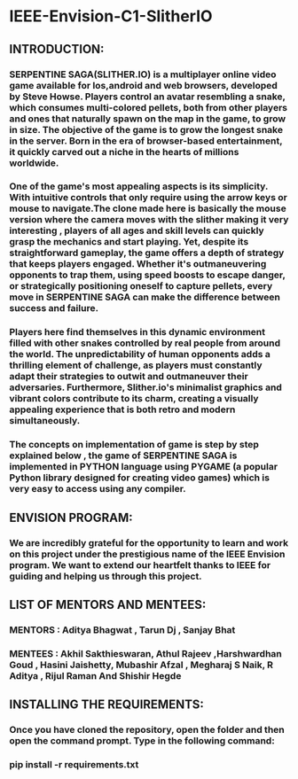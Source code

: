 # IEEE-Envision-C1-SlitherIO

## INTRODUCTION: ##

### SERPENTINE SAGA(SLITHER.IO) is a multiplayer online video game available for Ios,android and web browsers, developed by Steve Howse. Players control an avatar resembling a snake, which consumes multi-colored pellets, both from other players and ones that naturally spawn on the map in the game, to grow in size. The objective of the game is to grow the longest snake in the server. Born in the era of browser-based entertainment, it quickly carved out a niche in the hearts of millions worldwide. ###

### One of the game's most appealing aspects is its simplicity. With intuitive controls that only require using the arrow keys or mouse to navigate.The clone made here is basically the mouse version where the camera moves with the slither making it very interesting , players of all ages and skill levels can quickly grasp the mechanics and start playing. Yet, despite its straightforward gameplay, the game offers a depth of strategy that keeps players engaged. Whether it's outmaneuvering opponents to trap them, using speed boosts to escape danger, or strategically positioning oneself to capture pellets, every move in SERPENTINE SAGA can make the difference between success and failure. ###

### Players here find themselves in this dynamic environment filled with other snakes controlled by real people from around the world. The unpredictability of human opponents adds a thrilling element of challenge, as players must constantly adapt their strategies to outwit and outmaneuver their adversaries. Furthermore, Slither.io's minimalist graphics and vibrant colors contribute to its charm, creating a visually appealing experience that is both retro and modern simultaneously. ###

### The concepts on implementation of game is step by step explained below , the game of SERPENTINE SAGA is implemented in PYTHON language using PYGAME (a popular Python library designed for creating video games) which is very easy to access using any compiler. ###


## ENVISION PROGRAM: ##
### We are incredibly grateful for the opportunity to learn and work on this project under the prestigious name of the IEEE Envision program. We want to extend our heartfelt thanks to IEEE for guiding and helping us through this project. ###


## LIST OF MENTORS AND MENTEES: ##

### MENTORS : Aditya Bhagwat , Tarun Dj , Sanjay Bhat ###

### MENTEES : Akhil Sakthieswaran, Athul Rajeev ,Harshwardhan Goud , Hasini Jaishetty, Mubashir Afzal , Megharaj S Naik, R Aditya , Rijul Raman And Shishir Hegde ###


## INSTALLING THE REQUIREMENTS: ###

### Once you have cloned the repository, open the folder and then open the command prompt. Type in the following command: ###
### pip install -r requirements.txt ###
